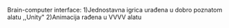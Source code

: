 Brain-computer interface: 1)Jednostavna igrica urađena u dobro poznatom alatu ,,Unity"
                          2)Animacija rađena u VVVV alatu
